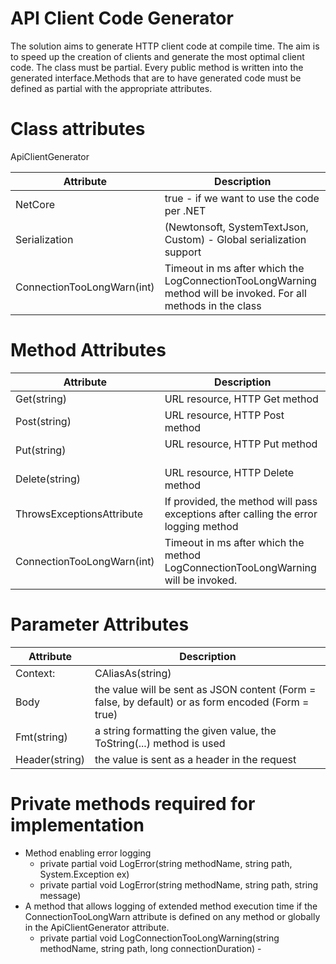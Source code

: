 # API Client Code Generator

The solution aims to generate HTTP client code at compile time. The aim is to speed up the creation of clients and generate the most optimal client code. The class must be partial. Every public method is written into the generated interface.Methods that are to have generated code must be defined as partial with the appropriate attributes.

# Class attributes

ApiClientGenerator

| Attribute | Description | 
| ------- | ---- |
| NetCore | true - if we want to use the code per .NET |
| Serialization | (Newtonsoft, SystemTextJson, Custom) - Global serialization support |
| ConnectionTooLongWarn(int) | Timeout in ms after which the LogConnectionTooLongWarning method will be invoked. For all methods in the class |

# Method Attributes

| Attribute | Description | 
| ------- | ---- |
| Get(string) | URL resource, HTTP Get method |
| Post(string) | URL resource, HTTP Post method |
| Put(string)  | URL resource, HTTP Put method  |
| Delete(string)  | URL resource, HTTP Delete method  |
| ThrowsExceptionsAttribute | If provided, the method will pass exceptions after calling the error logging method|
| ConnectionTooLongWarn(int) | Timeout in ms after which the method LogConnectionTooLongWarning will be invoked.|

# Parameter Attributes

| Attribute | Description | 
| ------- | ---- |
| Context:   | CAliasAs(string) | parameter name in query |  \nText to translate: | CAliasAs(string) | parameter name in query |
| Body | the value will be sent as JSON content (Form = false, by default) or as form encoded (Form = true) |
| Fmt(string) | a string formatting the given value, the ToString(...) method is used |
| Header(string) | the value is sent as a header in the request |

# Private methods required for implementation

* Method enabling error logging<br/>
    - private partial void LogError(string methodName, string path, System.Exception ex) 
    - private partial  void LogError(string methodName, string path, string message)
* A method that allows logging of extended method execution time if the ConnectionTooLongWarn attribute is defined on any method or globally in the ApiClientGenerator attribute.
    - private partial  void LogConnectionTooLongWarning(string methodName, string path, long connectionDuration) - 
